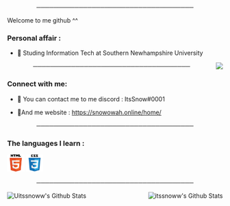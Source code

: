 <p align="center">
─────────────────────────────────────
</p>

 Welcome to me github ^^

### Personal affair :
- 🤞 Studing Information Tech at Southern Newhampshire University

<p align="center">
  <img align="right" alt"JPG" src="https://github.com/Unknown-user-dev/Unknown-user-dev/blob/main/akame.jpg" width"500" height"320" />
─────────────────────────────────────
</p>

### Connect with me:

- 🧥 You can contact me to me discord : ItsSnow#0001

- 🥼And me website : https://snowowah.online/home/

<p align="center">
─────────────────────────────────────
</p>

### The languages I learn :
<code><img height="40" src="https://raw.githubusercontent.com/github/explore/80688e429a7d4ef2fca1e82350fe8e3517d3494d/topics/html/html.png"></code>
<code><img height="40" src="https://raw.githubusercontent.com/devicons/devicon/master/icons/css3/css3-original-wordmark.svg"></code>

<p align="center">
─────────────────────────────────────
</p>

<img align="left" alt="Uitssnoww's Github Stats" src="https://github-readme-stats.vercel.app/api/top-langs/?username=itssnoww&show_icons=true&hide_border=true&theme=radical" />
<img align="right" alt="itssnoww's Github Stats" src="https://github-readme-stats.vercel.app/api?username=itssnoww&show_icons=true&hide_border=true&theme=radical" />

[website]: https://snowowah.online/home/
[github]: https://www.github.com/itssnoww
